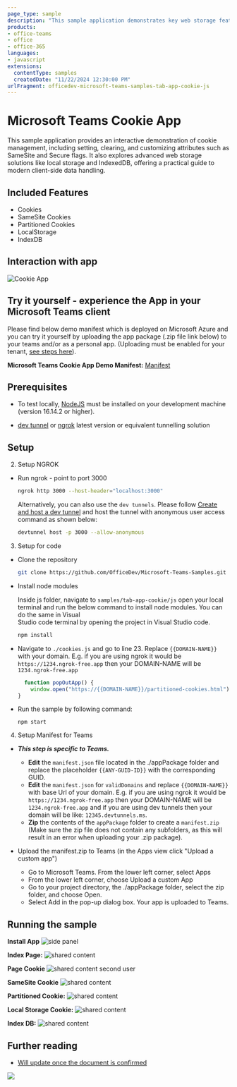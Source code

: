 ```yaml
---
page_type: sample
description: "This sample application demonstrates key web storage features, including managing cookies, SameSite cookies, and partitioned cookies. It also covers local storage and IndexedDB for data persistence in modern web applications."
products:
- office-teams
- office
- office-365
languages:
- javascript
extensions:
  contentType: samples
  createdDate: "11/22/2024 12:30:00 PM"
urlFragment: officedev-microsoft-teams-samples-tab-app-cookie-js
---
```


# Microsoft Teams Cookie App

This sample application provides an interactive demonstration of cookie management, including setting, clearing, and customizing attributes such as SameSite and Secure flags. It also explores advanced web storage solutions like local storage and IndexedDB, offering a practical guide to modern client-side data handling.

## Included Features
* Cookies
* SameSite Cookies
* Partitioned Cookies
* LocalStorage
* IndexDB

## Interaction with app

![Cookie App](Images/Cookie_App.gif)

## Try it yourself - experience the App in your Microsoft Teams client
Please find below demo manifest which is deployed on Microsoft Azure and you can try it yourself by uploading the app package (.zip file link below) to your teams and/or as a personal app. (Uploading must be enabled for your tenant, [see steps here](https://docs.microsoft.com/microsoftteams/platform/concepts/build-and-test/prepare-your-o365-tenant#enable-custom-teams-apps-and-turn-on-custom-app-uploading)).

**Microsoft Teams Cookie App Demo Manifest:** [Manifest](/samples/tab-app-cookie/js/demo-manifest/tab-app-cookie.zip)

## Prerequisites

- To test locally, [NodeJS](https://nodejs.org/en/download/) must be installed on your development machine (version 16.14.2  or higher).

- [dev tunnel](https://learn.microsoft.com/en-us/azure/developer/dev-tunnels/get-started?tabs=windows) or [ngrok](https://ngrok.com/) latest version or equivalent tunnelling solution

## Setup

2. Setup NGROK
 - Run ngrok - point to port 3000

   ```bash
   ngrok http 3000 --host-header="localhost:3000"
   ```  

   Alternatively, you can also use the `dev tunnels`. Please follow [Create and host a dev tunnel](https://learn.microsoft.com/en-us/azure/developer/dev-tunnels/get-started?tabs=windows) and host the tunnel with anonymous user access command as shown below:

   ```bash
   devtunnel host -p 3000 --allow-anonymous
   ```

3. Setup for code

  - Clone the repository

    ```bash
    git clone https://github.com/OfficeDev/Microsoft-Teams-Samples.git
    ```
  
   - Install node modules

     Inside js folder,  navigate to `samples/tab-app-cookie/js` open your local terminal and run the below command to install node modules. You can do the same in Visual   
     Studio code terminal by opening the project in Visual Studio code.

     ```bash
     npm install
     ```
    
  - Navigate to `./cookies.js` and go to line 23. Replace `{{DOMAIN-NAME}}` with your domain. E.g. if you   are using ngrok it would be `https://1234.ngrok-free.app` then your DOMAIN-NAME will be `1234.ngrok-free.app`
    
    ```javascript
      function popOutApp() {
        window.open("https://{{DOMAIN-NAME}}/partitioned-cookies.html");
    }
    ```

  - Run the sample by following command:

    ```
    npm start
    ``` 

4. Setup Manifest for Teams
- __*This step is specific to Teams.*__
    - **Edit** the `manifest.json` file located in the ./appPackage folder  and replace the placeholder `{{ANY-GUID-ID}}` with the corresponding GUID.
    - **Edit** the `manifest.json` for `validDomains` and replace `{{DOMAIN-NAME}}` with base Url of your domain. E.g. if you are using ngrok it would be `https://1234.ngrok-free.app` then your DOMAIN-NAME will be `1234.ngrok-free.app` and if you are using dev tunnels then your domain will be like: `12345.devtunnels.ms`.
    - **Zip** the contents of the `appPackage` folder to create a `manifest.zip` (Make sure the zip file does not contain any subfolders, as this will result in an error when uploading your .zip package).

- Upload the manifest.zip to Teams (in the Apps view click "Upload a custom app")
   - Go to Microsoft Teams. From the lower left corner, select Apps
   - From the lower left corner, choose Upload a custom App
   - Go to your project directory, the ./appPackage folder, select the zip folder, and choose Open.
   - Select Add in the pop-up dialog box. Your app is uploaded to Teams.

## Running the sample

**Install App**
![side panel ](Images/Install_App.png)

**Index Page:**
![shared content](Images/2.IndexPage.png)

**Page Cookie**
![shared content second user](Images/3.Page_Cookie.png)

**SameSite Cookie**
![shared content](Images/4.Page_SameSiteCookie.png)

**Partitioned Cookie:**
![shared content](Images/5.Page_PartitionedCookie.png)

**Local Storage Cookie:**
![shared content](Images/6.Page_LocalStorage.png)

**Index DB:**
![shared content](Images/7.Page_IndexDB.png)


## Further reading

- [Will update once the document is confirmed](https://Needs_To_Be_Added)

<img src="https://pnptelemetry.azurewebsites.net/microsoft-teams-samples/samples/tab-app-cookie-js" />
